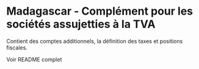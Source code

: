 # Madagascar - Complément pour les sociétés assujetties à la TVA

Contient des comptes additionnels, la définition des taxes et positions fiscales.

Voir README complet